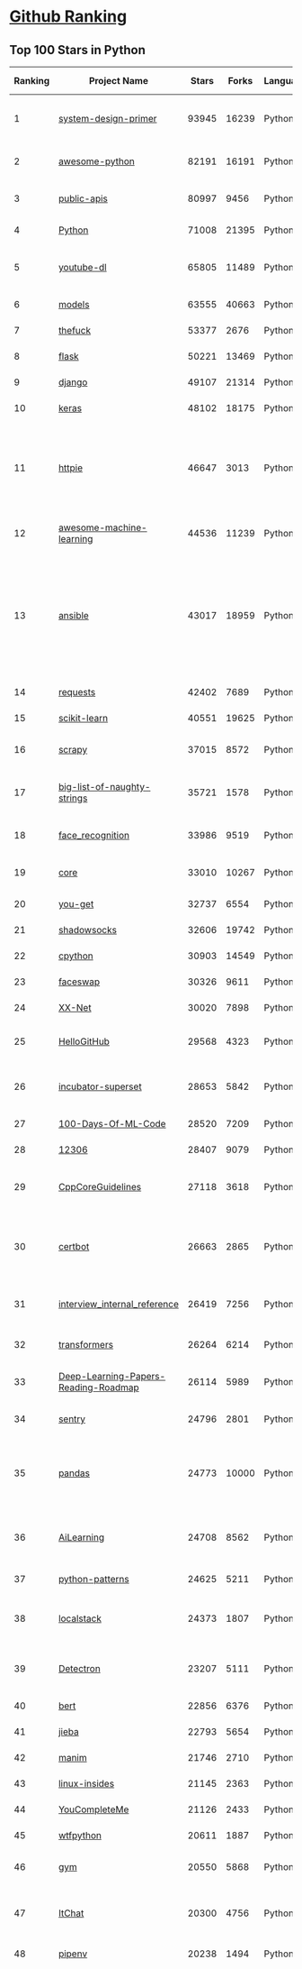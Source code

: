 [Github Ranking](../README.md)
==========

## Top 100 Stars in Python

| Ranking | Project Name | Stars | Forks | Language | Open Issues | Description | Last Commit |
| ------- | ------------ | ----- | ----- | -------- | ----------- | ----------- | ----------- |
| 1 | [system-design-primer](https://github.com/donnemartin/system-design-primer) | 93945 | 16239 | Python | 153 | Learn how to design large-scale systems. Prep for the system design interview.  Includes Anki flashcards. | 2020-05-08T10:27:11Z |
| 2 | [awesome-python](https://github.com/vinta/awesome-python) | 82191 | 16191 | Python | 40 | A curated list of awesome Python frameworks, libraries, software and resources | 2020-05-08T06:39:38Z |
| 3 | [public-apis](https://github.com/public-apis/public-apis) | 80997 | 9456 | Python | 127 | A collective list of free APIs for use in software and web development. | 2020-05-06T17:38:40Z |
| 4 | [Python](https://github.com/TheAlgorithms/Python) | 71008 | 21395 | Python | 28 | All Algorithms implemented in Python | 2020-05-08T09:45:06Z |
| 5 | [youtube-dl](https://github.com/ytdl-org/youtube-dl) | 65805 | 11489 | Python | 3418 | Command-line program to download videos from YouTube.com and other video sites | 2020-05-08T10:42:58Z |
| 6 | [models](https://github.com/tensorflow/models) | 63555 | 40663 | Python | 929 | Models and examples built with TensorFlow | 2020-05-08T07:01:38Z |
| 7 | [thefuck](https://github.com/nvbn/thefuck) | 53377 | 2676 | Python | 227 | Magnificent app which corrects your previous console command. | 2020-04-28T14:13:12Z |
| 8 | [flask](https://github.com/pallets/flask) | 50221 | 13469 | Python | 25 | The Python micro framework for building web applications. | 2020-05-07T04:21:08Z |
| 9 | [django](https://github.com/django/django) | 49107 | 21314 | Python | 237 | The Web framework for perfectionists with deadlines. | 2020-05-08T10:52:21Z |
| 10 | [keras](https://github.com/keras-team/keras) | 48102 | 18175 | Python | 3054 | Deep Learning for humans | 2020-04-30T17:31:52Z |
| 11 | [httpie](https://github.com/jakubroztocil/httpie) | 46647 | 3013 | Python | 161 | As easy as HTTPie /aitch-tee-tee-pie/  🥧 Modern command line HTTP client – user-friendly curl alternative with intuitive UI, JSON support, syntax highlighting, wget-like downloads, extensions, etc.  https://twitter.com/clihttp | 2020-05-02T02:33:26Z |
| 12 | [awesome-machine-learning](https://github.com/josephmisiti/awesome-machine-learning) | 44536 | 11239 | Python | 1 | A curated list of awesome Machine Learning frameworks, libraries and software. | 2020-05-04T16:54:33Z |
| 13 | [ansible](https://github.com/ansible/ansible) | 43017 | 18959 | Python | 5952 | Ansible is a radically simple IT automation platform that makes your applications and systems easier to deploy. Avoid writing scripts or custom code to deploy and update your applications — automate in a language that approaches plain English, using SSH, with no agents to install on remote systems. https://docs.ansible.com/ansible/ | 2020-05-08T10:24:30Z |
| 14 | [requests](https://github.com/psf/requests) | 42402 | 7689 | Python | 277 | A simple, yet elegant HTTP library. | 2020-05-01T23:33:53Z |
| 15 | [scikit-learn](https://github.com/scikit-learn/scikit-learn) | 40551 | 19625 | Python | 2298 | scikit-learn: machine learning in Python | 2020-05-08T02:49:49Z |
| 16 | [scrapy](https://github.com/scrapy/scrapy) | 37015 | 8572 | Python | 751 | Scrapy, a fast high-level web crawling & scraping framework for Python. | 2020-05-07T21:42:22Z |
| 17 | [big-list-of-naughty-strings](https://github.com/minimaxir/big-list-of-naughty-strings) | 35721 | 1578 | Python | 62 | The Big List of Naughty Strings is a list of strings which have a high probability of causing issues when used as user-input data. | 2020-04-19T16:13:26Z |
| 18 | [face_recognition](https://github.com/ageitgey/face_recognition) | 33986 | 9519 | Python | 484 | The world's simplest facial recognition api for Python and the command line | 2020-05-06T16:33:58Z |
| 19 | [core](https://github.com/home-assistant/core) | 33010 | 10267 | Python | 1206 | :house_with_garden: Open source home automation that puts local control and privacy first | 2020-05-08T10:50:33Z |
| 20 | [you-get](https://github.com/soimort/you-get) | 32737 | 6554 | Python | 331 | :arrow_double_down: Dumb downloader that scrapes the web | 2020-05-05T16:05:35Z |
| 21 | [shadowsocks](https://github.com/shadowsocks/shadowsocks) | 32606 | 19742 | Python | 449 | None | 2019-11-06T02:01:03Z |
| 22 | [cpython](https://github.com/python/cpython) | 30903 | 14549 | Python | 1196 | The Python programming language | 2020-05-08T10:55:08Z |
| 23 | [faceswap](https://github.com/deepfakes/faceswap) | 30326 | 9611 | Python | 21 | Deepfakes Software For All | 2020-05-08T10:19:27Z |
| 24 | [XX-Net](https://github.com/XX-net/XX-Net) | 30020 | 7898 | Python | 7462 | a web proxy tool | 2020-05-08T10:12:20Z |
| 25 | [HelloGitHub](https://github.com/521xueweihan/HelloGitHub) | 29568 | 4323 | Python | 9 | :octocat: Find pearls on open-source seashore 分享 GitHub 上有趣、入门级的开源项目 | 2020-04-30T07:29:18Z |
| 26 | [incubator-superset](https://github.com/apache/incubator-superset) | 28653 | 5842 | Python | 310 | Apache Superset (incubating) is a modern, enterprise-ready business intelligence web application | 2020-05-08T10:52:40Z |
| 27 | [100-Days-Of-ML-Code](https://github.com/Avik-Jain/100-Days-Of-ML-Code) | 28520 | 7209 | Python | 54 | 100 Days of ML Coding | 2020-03-05T11:43:44Z |
| 28 | [12306](https://github.com/testerSunshine/12306) | 28407 | 9079 | Python | 229 | 12306智能刷票，订票 | 2020-03-23T09:29:29Z |
| 29 | [CppCoreGuidelines](https://github.com/isocpp/CppCoreGuidelines) | 27118 | 3618 | Python | 172 | The C++ Core Guidelines are a set of tried-and-true guidelines, rules, and best practices about coding in C++ | 2020-05-07T18:28:15Z |
| 30 | [certbot](https://github.com/certbot/certbot) | 26663 | 2865 | Python | 570 | Certbot is EFF's tool to obtain certs from Let's Encrypt and (optionally) auto-enable HTTPS on your server.  It can also act as a client for any other CA that uses the ACME protocol. | 2020-05-06T21:28:20Z |
| 31 | [interview_internal_reference](https://github.com/0voice/interview_internal_reference) | 26419 | 7256 | Python | 18 | 2019年最新总结，阿里，腾讯，百度，美团，头条等技术面试题目，以及答案，专家出题人分析汇总。 | 2020-04-10T13:15:03Z |
| 32 | [transformers](https://github.com/huggingface/transformers) | 26264 | 6214 | Python | 529 | 🤗 Transformers: State-of-the-art Natural Language Processing for Pytorch and TensorFlow 2.0. | 2020-05-08T09:09:21Z |
| 33 | [Deep-Learning-Papers-Reading-Roadmap](https://github.com/floodsung/Deep-Learning-Papers-Reading-Roadmap) | 26114 | 5989 | Python | 75 | Deep Learning papers reading roadmap for anyone who are eager to learn this amazing tech! | 2019-11-27T15:21:37Z |
| 34 | [sentry](https://github.com/getsentry/sentry) | 24796 | 2801 | Python | 1070 | Sentry is cross-platform application monitoring, with a focus on error reporting. | 2020-05-08T10:39:17Z |
| 35 | [pandas](https://github.com/pandas-dev/pandas) | 24773 | 10000 | Python | 3560 | Flexible and powerful data analysis / manipulation library for Python, providing labeled data structures similar to R data.frame objects, statistical functions, and much more | 2020-05-08T10:56:56Z |
| 36 | [AiLearning](https://github.com/apachecn/AiLearning) | 24708 | 8562 | Python | 31 | AiLearning: 机器学习 - MachineLearning - ML、深度学习 - DeepLearning - DL、自然语言处理 NLP | 2020-04-22T04:03:17Z |
| 37 | [python-patterns](https://github.com/faif/python-patterns) | 24625 | 5211 | Python | 9 | A collection of design patterns/idioms in Python | 2020-03-25T22:17:18Z |
| 38 | [localstack](https://github.com/localstack/localstack) | 24373 | 1807 | Python | 239 | 💻  A fully functional local AWS cloud stack. Develop and test your cloud & Serverless apps offline! | 2020-05-07T21:44:33Z |
| 39 | [Detectron](https://github.com/facebookresearch/Detectron) | 23207 | 5111 | Python | 303 | FAIR's research platform for object detection research, implementing popular algorithms like Mask R-CNN and RetinaNet. | 2020-04-21T01:05:32Z |
| 40 | [bert](https://github.com/google-research/bert) | 22856 | 6376 | Python | 697 | TensorFlow code and pre-trained models for BERT | 2020-05-05T12:22:49Z |
| 41 | [jieba](https://github.com/fxsjy/jieba) | 22793 | 5654 | Python | 548 | 结巴中文分词 | 2020-04-04T01:12:35Z |
| 42 | [manim](https://github.com/3b1b/manim) | 21746 | 2710 | Python | 256 | Animation engine for explanatory math videos | 2020-05-07T21:20:23Z |
| 43 | [linux-insides](https://github.com/0xAX/linux-insides) | 21145 | 2363 | Python | 41 | A little bit about a linux kernel | 2020-05-02T09:22:07Z |
| 44 | [YouCompleteMe](https://github.com/ycm-core/YouCompleteMe) | 21126 | 2433 | Python | 30 | A code-completion engine for Vim | 2020-05-06T10:37:58Z |
| 45 | [wtfpython](https://github.com/satwikkansal/wtfpython) | 20611 | 1887 | Python | 34 | What the f*ck Python? | 2020-05-02T16:20:05Z |
| 46 | [gym](https://github.com/openai/gym) | 20550 | 5868 | Python | 116 | A toolkit for developing and comparing reinforcement learning algorithms. | 2020-05-08T06:14:23Z |
| 47 | [ItChat](https://github.com/littlecodersh/ItChat) | 20300 | 4756 | Python | 219 | A complete and graceful API for Wechat. 微信个人号接口、微信机器人及命令行微信，三十行即可自定义个人号机器人。 | 2020-03-19T09:22:31Z |
| 48 | [pipenv](https://github.com/pypa/pipenv) | 20238 | 1494 | Python | 422 |  Python Development Workflow for Humans. | 2020-05-08T00:11:30Z |
| 49 | [funNLP](https://github.com/fighting41love/funNLP) | 20004 | 6013 | Python | 1 | 中英文敏感词、语言检测、中外手机/电话归属地/运营商查询、名字推断性别、手机号抽取、身份证抽取、邮箱抽取、中日文人名库、中文缩写库、拆字词典、词汇情感值、停用词、反动词表、暴恐词表、繁简体转换、英文模拟中文发音、汪峰歌词生成器、职业名称词库、同义词库、反义词库、否定词库、汽车品牌词库、汽车零件词库、连续英文切割、各种中文词向量、公司名字大全、古诗词库、IT词库、财经词库、成语词库、地名词库、历史名人词库、诗词词库、医学词库、饮食词库、法律词库、汽车词库、动物词库、中文聊天语料、中文谣言数据、百度中文问答数据集、句子相似度匹配算法集合、bert资源、文本生成&摘要相关工具、cocoNLP信息抽取工具、国内电话号码正则匹配、清华大学XLORE:中英文跨语言百科知识图谱、清华大学人工智能技术系列报告、自然语言生成、NLU太难了系列、自动对联数据及机器人、用户名黑名单列表、罪名法务名词及分类模型、微信公众号语料、cs224n深度学习自然语言处理课程、中文手写汉字识别、中文自然语言处理 语料/数据集、变量命名神器、分词语料库+代码、任务型对话英文数据集、ASR 语音数据集 + 基于深度学习的中文语音识别系统、笑声检测器、Microsoft多语言数字/单位/如日期时间识别包、中华新华字典数据库及api(包括常用歇后语、成语、词语和汉字)、文档图谱自动生成、SpaCy 中文模型、Common Voice语音识别数据集新版、神经网络关系抽取、基于bert的命名实体识别、关键词(Keyphrase)抽取包pke、基于医疗领域知识图谱的问答系统、基于依存句法与语义角色标注的事件三元组抽取、依存句法分析4万句高质量标注数据、cnocr：用来做中文OCR的Python3包、中文人物关系知识图谱项目、中文nlp竞赛项目及代码汇总、中文字符数据、speech-aligner: 从“人声语音”及其“语言文本”产生音素级别时间对齐标注的工具、AmpliGraph: 知识图谱表示学习(Python)库：知识图谱概念链接预测、Scattertext 文本可视化(python)、语言/知识表示工具：BERT & ERNIE、中文对比英文自然语言处理NLP的区别综述、Synonyms中文近义词工具包、HarvestText领域自适应文本挖掘工具（新词发现-情感分析-实体链接等）、word2word：(Python)方便易用的多语言词-词对集：62种语言/3,564个多语言对、语音识别语料生成工具：从具有音频/字幕的在线视频创建自动语音识别(ASR)语料库、构建医疗实体识别的模型（包含词典和语料标注）、单文档非监督的关键词抽取、Kashgari中使用gpt-2语言模型、开源的金融投资数据提取工具、文本自动摘要库TextTeaser: 仅支持英文、人民日报语料处理工具集、一些关于自然语言的基本模型、基于14W歌曲知识库的问答尝试--功能包括歌词接龙and已知歌词找歌曲以及歌曲歌手歌词三角关系的问答、基于Siamese bilstm模型的相似句子判定模型并提供训练数据集和测试数据集、用Transformer编解码模型实现的根据Hacker News文章标题自动生成评论、用BERT进行序列标记和文本分类的模板代码、LitBank：NLP数据集——支持自然语言处理和计算人文学科任务的100部带标记英文小说语料、百度开源的基准信息抽取系统、虚假新闻数据集、Facebook: LAMA语言模型分析，提供Transformer-XL/BERT/ELMo/GPT预训练语言模型的统一访问接口、CommonsenseQA：面向常识的英文QA挑战、中文知识图谱资料、数据及工具、各大公司内部里大牛分享的技术文档 PDF 或者 PPT、自然语言生成SQL语句（英文）、中文NLP数据增强（EDA）工具、英文NLP数据增强工具 、基于医药知识图谱的智能问答系统、京东商品知识图谱、基于mongodb存储的军事领域知识图谱问答项目、基于远监督的中文关系抽取、语音情感分析、中文ULMFiT-情感分析-文本分类-语料及模型、一个拍照做题程序、世界各国大规模人名库、一个利用有趣中文语料库 qingyun 训练出来的中文聊天机器人、中文聊天机器人seqGAN、省市区镇行政区划数据带拼音标注、教育行业新闻语料库包含自动文摘功能、开放了对话机器人-知识图谱-语义理解-自然语言处理工具及数据、中文知识图谱：基于百度百科中文页面-抽取三元组信息-构建中文知识图谱、masr: 中文语音识别-提供预训练模型-高识别率、Python音频数据增广库、中文全词覆盖BERT及两份阅读理解数据、ConvLab：开源多域端到端对话系统平台、中文自然语言处理数据集、基于最新版本rasa搭建的对话系统、基于TensorFlow和BERT的管道式实体及关系抽取、一个小型的证券知识图谱/知识库、复盘所有NLP比赛的TOP方案、OpenCLaP：多领域开源中文预训练语言模型仓库、UER：基于不同语料+编码器+目标任务的中文预训练模型仓库、中文自然语言处理向量合集、基于金融-司法领域(兼有闲聊性质)的聊天机器人、g2pC：基于上下文的汉语读音自动标记模块、Zincbase 知识图谱构建工具包、诗歌质量评价/细粒度情感诗歌语料库、快速转化「中文数字」和「阿拉伯数字」、百度知道问答语料库、基于知识图谱的问答系统、jieba_fast 加速版的jieba、正则表达式教程、中文阅读理解数据集、基于BERT等最新语言模型的抽取式摘要提取、Python利用深度学习进行文本摘要的综合指南、知识图谱深度学习相关资料整理、维基大规模平行文本语料、StanfordNLP 0.2.0：纯Python版自然语言处理包、NeuralNLP-NeuralClassifier：腾讯开源深度学习文本分类工具、端到端的封闭域对话系统、中文命名实体识别：NeuroNER vs. BertNER、新闻事件线索抽取、2019年百度的三元组抽取比赛：“科学空间队”源码、基于依存句法的开放域文本知识三元组抽取和知识库构建、中文的GPT2训练代码、ML-NLP - 机器学习(Machine Learning)NLP面试中常考到的知识点和代码实现、nlp4han:中文自然语言处理工具集(断句/分词/词性标注/组块/句法分析/语义分析/NER/N元语法/HMM/代词消解/情感分析/拼写检查、XLM：Facebook的跨语言预训练语言模型、用基于BERT的微调和特征提取方法来进行知识图谱百度百科人物词条属性抽取、中文自然语言处理相关的开放任务-数据集-当前最佳结果、CoupletAI - 基于CNN+Bi-LSTM+Attention 的自动对对联系统、抽象知识图谱、MiningZhiDaoQACorpus - 580万百度知道问答数据挖掘项目、brat rapid annotation tool: 序列标注工具、大规模中文知识图谱数据：1.4亿实体、数据增强在机器翻译及其他nlp任务中的应用及效果、allennlp阅读理解:支持多种数据和模型、PDF表格数据提取工具 、 Graphbrain：AI开源软件库和科研工具，目的是促进自动意义提取和文本理解以及知识的探索和推断、简历自动筛选系统、基于命名实体识别的简历自动摘要、中文语言理解测评基准，包括代表性的数据集&基准模型&语料库&排行榜、树洞 OCR 文字识别 、从包含表格的扫描图片中识别表格和文字、语声迁移、Python口语自然语言处理工具集(英文)、 similarity：相似度计算工具包，java编写、海量中文预训练ALBERT模型 、Transformers 2.0 、基于大规模音频数据集Audioset的音频增强 、Poplar：网页版自然语言标注工具、图片文字去除，可用于漫画翻译 、186种语言的数字叫法库、Amazon发布基于知识的人-人开放领域对话数据集 、中文文本纠错模块代码、繁简体转换 、 Python实现的多种文本可读性评价指标、类似于人名/地名/组织机构名的命名体识别数据集 、东南大学《知识图谱》研究生课程(资料)、. 英文拼写检查库 、 wwsearch是企业微信后台自研的全文检索引擎、CHAMELEON：深度学习新闻推荐系统元架构 、 8篇论文梳理BERT相关模型进展与反思、DocSearch：免费文档搜索引擎、 LIDA：轻量交互式对话标注工具 、aili - the fastest in-memory index in the East 东半球最快并发索引 、知识图谱车音工作项目、自然语言生成资源大全 、中日韩分词库mecab的Python接口库、中文文本摘要/关键词提取、汉字字符特征提取器 (featurizer)，提取汉字的特征（发音特征、字形特征）用做深度学习的特征、中文生成任务基准测评 、中文缩写数据集、中文任务基准测评 - 代表性的数据集-基准(预训练)模型-语料库-baseline-工具包-排行榜、PySS3：面向可解释AI的SS3文本分类器机器可视化工具 、中文NLP数据集列表、COPE - 格律诗编辑程序、doccano：基于网页的开源协同多语言文本标注工具 、PreNLP：自然语言预处理库、简单的简历解析器，用来从简历中提取关键信息、用于中文闲聊的GPT2模型：GPT2-chitchat、基于检索聊天机器人多轮响应选择相关资源列表(Leaderboards、Datasets、Papers)、(Colab)抽象文本摘要实现集锦(教程 、词语拼音数据、高效模糊搜索工具、NLP数据增广资源集、微软对话机器人框架 、 GitHub Typo Corpus：大规模GitHub多语言拼写错误/语法错误数据集、TextCluster：短文本聚类预处理模块 Short text cluster、面向语音识别的中文文本规范化、BLINK：最先进的实体链接库、BertPunc：基于BERT的最先进标点修复模型、Tokenizer：快速、可定制的文本词条化库、中文语言理解测评基准，包括代表性的数据集、基准(预训练)模型、语料库、排行榜、spaCy 医学文本挖掘与信息提取 、 NLP任务示例项目代码集、 python拼写检查库、chatbot-list - 行业内关于智能客服、聊天机器人的应用和架构、算法分享和介绍、语音质量评价指标(MOSNet, BSSEval, STOI, PESQ, SRMR)、 用138GB语料训练的法文RoBERTa预训练语言模型 、BERT-NER-Pytorch：三种不同模式的BERT中文NER实验、无道词典 - 有道词典的命令行版本，支持英汉互查和在线查询、2019年NLP亮点回顾、 Chinese medical dialogue data 中文医疗对话数据集 、最好的汉字数字(中文数字)-阿拉伯数字转换工具、 基于百科知识库的中文词语多词义/义项获取与特定句子词语语义消歧、awesome-nlp-sentiment-analysis - 情感分析、情绪原因识别、评价对象和评价词抽取、LineFlow：面向所有深度学习框架的NLP数据高效加载器、中文医学NLP公开资源整理 、MedQuAD：(英文)医学问答数据集、将自然语言数字串解析转换为整数和浮点数、Transfer Learning in Natural Language Processing (NLP) 、面向语音识别的中文/英文发音辞典、Tokenizers：注重性能与多功能性的最先进分词器、CLUENER 细粒度命名实体识别 Fine Grained Named Entity Recognition、 基于BERT的中文命名实体识别、中文谣言数据库、NLP数据集/基准任务大列表、nlp相关的一些论文及代码, 包括主题模型、词向量(Word Embedding)、命名实体识别(NER)、文本分类(Text Classificatin)、文本生成(Text Generation)、文本相似性(Text Similarity)计算等，涉及到各种与nlp相关的算法，基于keras和tensorflow 、Python文本挖掘/NLP实战示例、 Blackstone：面向非结构化法律文本的spaCy pipeline和NLP模型通过同义词替换实现文本“变脸” 、中文 预训练 ELECTREA 模型: 基于对抗学习 pretrain Chinese Model 、albert-chinese-ner - 用预训练语言模型ALBERT做中文NER 、基于GPT2的特定主题文本生成/文本增广、开源预训练语言模型合集、多语言句向量包、编码、标记和实现：一种可控高效的文本生成方法、 英文脏话大列表 、attnvis：GPT2、BERT等transformer语言模型注意力交互可视化、CoVoST：Facebook发布的多语种语音-文本翻译语料库，包括11种语言(法语、德语、荷兰语、俄语、西班牙语、意大利语、土耳其语、波斯语、瑞典语、蒙古语和中文)的语音、文字转录及英文译文、Jiagu自然语言处理工具 - 以BiLSTM等模型为基础，提供知识图谱关系抽取 中文分词 词性标注 命名实体识别 情感分析 新词发现 关键词 文本摘要 文本聚类等功能、用unet实现对文档表格的自动检测，表格重建、NLP事件提取文献资源列表 、 金融领域自然语言处理研究资源大列表、CLUEDatasetSearch - 中英文NLP数据集：搜索所有中文NLP数据集，附常用英文NLP数据集 、medical_NER - 中文医学知识图谱命名实体识别 、(哈佛)讲因果推理的免费书、知识图谱相关学习资料/数据集/工具资源大列表、Forte：灵活强大的自然语言处理pipeline工具集 、Python字符串相似性算法库、PyLaia：面向手写文档分析的深度学习工具包、TextFooler：针对文本分类/推理的对抗文本生成模块、Haystack：灵活、强大的可扩展问答(QA)框架、中文关键短语抽取工具 | 2020-05-07T13:45:03Z |
| 50 | [interactive-coding-challenges](https://github.com/donnemartin/interactive-coding-challenges) | 19738 | 3092 | Python | 54 | 120+ interactive Python coding interview challenges (algorithms and data structures).  Includes Anki flashcards. | 2019-10-22T16:06:47Z |
| 51 | [compose](https://github.com/docker/compose) | 19485 | 3119 | Python | 381 | Define and run multi-container applications with Docker | 2020-05-06T13:03:58Z |
| 52 | [HanLP](https://github.com/hankcs/HanLP) | 19248 | 5312 | Python | 7 | 中文分词 词性标注 命名实体识别 依存句法分析 语义依存分析 新词发现 关键词短语提取 自动摘要 文本分类聚类 拼音简繁转换 自然语言处理 | 2020-04-09T11:41:41Z |
| 53 | [tornado](https://github.com/tornadoweb/tornado) | 19062 | 5183 | Python | 188 | Tornado is a Python web framework and asynchronous networking library, originally developed at FriendFeed. | 2020-04-26T21:52:27Z |
| 54 | [GitHub-Chinese-Top-Charts](https://github.com/kon9chunkit/GitHub-Chinese-Top-Charts) | 18899 | 2516 | Python | 65 | :cn: GitHub中文排行榜，帮助你发现高分优秀中文项目、更高效地吸收国人的优秀经验成果；榜单每周更新一次，敬请关注！（中国加油！世界加油！） | 2020-05-05T09:44:01Z |
| 55 | [mitmproxy](https://github.com/mitmproxy/mitmproxy) | 18686 | 2432 | Python | 277 | An interactive TLS-capable intercepting HTTP proxy for penetration testers and software developers. | 2020-05-07T14:19:18Z |
| 56 | [cheat.sh](https://github.com/chubin/cheat.sh) | 18660 | 924 | Python | 61 | the only cheat sheet you need | 2020-05-02T18:36:44Z |
| 57 | [data-science-ipython-notebooks](https://github.com/donnemartin/data-science-ipython-notebooks) | 18407 | 5690 | Python | 12 | Data science Python notebooks: Deep learning (TensorFlow, Theano, Caffe, Keras), scikit-learn, Kaggle, big data (Spark, Hadoop MapReduce, HDFS), matplotlib, pandas, NumPy, SciPy, Python essentials, AWS, and various command lines. | 2019-10-25T10:21:39Z |
| 58 | [algo](https://github.com/trailofbits/algo) | 18163 | 1541 | Python | 72 | Set up a personal VPN in the cloud | 2020-05-06T06:40:50Z |
| 59 | [algorithms](https://github.com/keon/algorithms) | 17275 | 3458 | Python | 107 | Minimal examples of data structures and algorithms in Python | 2020-04-30T15:07:47Z |
| 60 | [django-rest-framework](https://github.com/encode/django-rest-framework) | 17254 | 4997 | Python | 241 | Web APIs for Django. 🎸 | 2020-05-05T14:05:29Z |
| 61 | [Python](https://github.com/geekcomputers/Python) | 17169 | 8332 | Python | 111 | My Python Examples | 2020-04-28T05:43:43Z |
| 62 | [Real-Time-Voice-Cloning](https://github.com/CorentinJ/Real-Time-Voice-Cloning) | 17108 | 3186 | Python | 149 | Clone a voice in 5 seconds to generate arbitrary speech in real-time | 2020-05-05T20:38:34Z |
| 63 | [sqlmap](https://github.com/sqlmapproject/sqlmap) | 17089 | 3710 | Python | 50 | Automatic SQL injection and database takeover tool | 2020-05-08T09:45:33Z |
| 64 | [d2l-zh](https://github.com/d2l-ai/d2l-zh) | 17076 | 4398 | Python | 1 | 《动手学深度学习》：面向中文读者、能运行、可讨论。英文版即伯克利“深度学习导论”教材。 | 2020-05-08T02:46:38Z |
| 65 | [python-fire](https://github.com/google/python-fire) | 16804 | 1029 | Python | 66 | Python Fire is a library for automatically generating command line interfaces (CLIs) from absolutely any Python object. | 2020-05-01T21:30:22Z |
| 66 | [Mask_RCNN](https://github.com/matterport/Mask_RCNN) | 16627 | 7916 | Python | 1403 | Mask R-CNN for object detection and instance segmentation on Keras and TensorFlow | 2020-04-25T22:30:03Z |
| 67 | [airflow](https://github.com/apache/airflow) | 16619 | 6407 | Python | 461 | Apache Airflow - A platform to programmatically author, schedule, and monitor workflows | 2020-05-08T10:53:58Z |
| 68 | [pytorch-tutorial](https://github.com/yunjey/pytorch-tutorial) | 16513 | 5254 | Python | 60 | PyTorch Tutorial for Deep Learning Researchers | 2020-04-27T02:44:18Z |
| 69 | [spaCy](https://github.com/explosion/spaCy) | 16332 | 2907 | Python | 211 | 💫 Industrial-strength Natural Language Processing (NLP) with Python and Cython | 2020-05-08T09:30:13Z |
| 70 | [ML-From-Scratch](https://github.com/eriklindernoren/ML-From-Scratch) | 15979 | 3130 | Python | 29 | Machine Learning From Scratch. Bare bones NumPy implementations of machine learning models and algorithms with a focus on accessibility. Aims to cover everything from linear regression to deep learning. | 2020-01-29T17:50:42Z |
| 71 | [glances](https://github.com/nicolargo/glances) | 15897 | 1046 | Python | 157 | Glances an Eye on your system. A top/htop alternative for GNU/Linux, BSD, Mac OS and Windows operating systems. | 2020-05-07T13:51:02Z |
| 72 | [black](https://github.com/psf/black) | 15894 | 920 | Python | 316 | The uncompromising Python code formatter | 2020-05-06T19:29:49Z |
| 73 | [macOS-Security-and-Privacy-Guide](https://github.com/drduh/macOS-Security-and-Privacy-Guide) | 15792 | 1128 | Python | 2 | Guide to securing and improving privacy on macOS | 2020-05-03T21:26:51Z |
| 74 | [ZeroNet](https://github.com/HelloZeroNet/ZeroNet) | 15665 | 2030 | Python | 649 | ZeroNet - Decentralized websites using Bitcoin crypto and BitTorrent network | 2020-05-04T11:39:09Z |
| 75 | [NLP-progress](https://github.com/sebastianruder/NLP-progress) | 15510 | 2626 | Python | 26 | Repository to track the progress in Natural Language Processing (NLP), including the datasets and the current state-of-the-art for the most common NLP tasks. | 2020-05-05T10:46:39Z |
| 76 | [reddit](https://github.com/reddit-archive/reddit) | 15364 | 2826 | Python | 304 | historical code from reddit.com | 2017-10-17T19:57:07Z |
| 77 | [hosts](https://github.com/StevenBlack/hosts) | 15205 | 1371 | Python | 33 | Consolidating and Extending hosts files from several well-curated sources. You can optionally pick extensions to block Porn, Social Media, and other categories.. | 2020-05-06T19:08:06Z |
| 78 | [magenta](https://github.com/tensorflow/magenta) | 15022 | 3072 | Python | 249 | Magenta: Music and Art Generation with Machine Intelligence | 2020-05-06T22:12:45Z |
| 79 | [algo](https://github.com/wangzheng0822/algo) | 14961 | 4723 | Python | 104 | 数据结构和算法必知必会的50个代码实现 | 2020-05-07T12:15:34Z |
| 80 | [celery](https://github.com/celery/celery) | 14909 | 3678 | Python | 438 | Distributed Task Queue (development branch) | 2020-05-08T06:34:35Z |
| 81 | [PayloadsAllTheThings](https://github.com/swisskyrepo/PayloadsAllTheThings) | 14435 | 4597 | Python | 7 | A list of useful payloads and bypass for Web Application Security and Pentest/CTF | 2020-05-06T20:16:06Z |
| 82 | [tqdm](https://github.com/tqdm/tqdm) | 14393 | 745 | Python | 250 | A Fast, Extensible Progress Bar for Python and CLI | 2020-05-07T17:42:11Z |
| 83 | [TensorFlow-Course](https://github.com/machinelearningmindset/TensorFlow-Course) | 14382 | 2904 | Python | 0 | Simple and ready-to-use tutorials for TensorFlow  | 2020-04-21T03:17:40Z |
| 84 | [pyspider](https://github.com/binux/pyspider) | 14318 | 3483 | Python | 269 | A Powerful Spider(Web Crawler) System in Python. | 2020-02-29T20:14:01Z |
| 85 | [ipython](https://github.com/ipython/ipython) | 14164 | 3992 | Python | 1322 | Official repository for IPython itself. Other repos in the IPython organization contain things like the website, documentation builds, etc. | 2020-05-07T23:32:29Z |
| 86 | [wechat_jump_game](https://github.com/wangshub/wechat_jump_game) | 13913 | 4616 | Python | 30 | 微信《跳一跳》Python 辅助 | 2020-01-28T22:11:05Z |
| 87 | [Awesome-Linux-Software](https://github.com/luong-komorebi/Awesome-Linux-Software) | 13906 | 1430 | Python | 16 | A list of awesome applications, software, tools and other materials for Linux distros.  | 2020-05-06T16:35:09Z |
| 88 | [DeepFaceLab](https://github.com/iperov/DeepFaceLab) | 13852 | 3229 | Python | 63 | DeepFaceLab is the leading software for creating deepfakes. | 2020-05-06T15:21:27Z |
| 89 | [sanic](https://github.com/huge-success/sanic) | 13751 | 1274 | Python | 70 | Async Python 3.6+ web server/framework \| Build fast. Run fast. | 2020-05-07T01:58:43Z |
| 90 | [fastapi](https://github.com/tiangolo/fastapi) | 13432 | 868 | Python | 234 | FastAPI framework, high performance, easy to learn, fast to code, ready for production | 2020-05-07T19:03:20Z |
| 91 | [PySnooper](https://github.com/cool-RR/PySnooper) | 13425 | 846 | Python | 15 | Never use print for debugging again | 2020-05-06T16:13:07Z |
| 92 | [bokeh](https://github.com/bokeh/bokeh) | 13325 | 3361 | Python | 527 | Interactive Data Visualization in the browser, from  Python | 2020-05-08T09:42:16Z |
| 93 | [luigi](https://github.com/spotify/luigi) | 13263 | 2116 | Python | 61 | Luigi is a Python module that helps you build complex pipelines of batch jobs. It handles dependency resolution, workflow management, visualization etc. It also comes with Hadoop support built in.  | 2020-05-07T04:51:09Z |
| 94 | [bitcoinbook](https://github.com/bitcoinbook/bitcoinbook) | 13242 | 3858 | Python | 56 | Mastering Bitcoin 2nd Edition - Programming the Open Blockchain | 2020-05-04T23:45:00Z |
| 95 | [nginx-proxy](https://github.com/nginx-proxy/nginx-proxy) | 13059 | 2356 | Python | 599 | Automated nginx proxy for Docker containers using docker-gen | 2020-05-01T14:57:01Z |
| 96 | [examples](https://github.com/pytorch/examples) | 12808 | 6043 | Python | 253 | A set of examples around pytorch in Vision, Text, Reinforcement Learning, etc. | 2020-05-03T18:32:49Z |
| 97 | [locust](https://github.com/locustio/locust) | 12664 | 1799 | Python | 35 | Scalable user load testing tool written in Python | 2020-05-08T07:28:37Z |
| 98 | [python-cheatsheet](https://github.com/gto76/python-cheatsheet) | 12652 | 2545 | Python | 9 | Comprehensive Python Cheatsheet | 2020-04-30T03:24:12Z |
| 99 | [CheatSheetSeries](https://github.com/OWASP/CheatSheetSeries) | 12595 | 1782 | Python | 40 | The OWASP Cheat Sheet Series was created to provide a concise collection of high value information on specific application security topics. | 2020-05-06T19:28:17Z |
| 100 | [fabric](https://github.com/fabric/fabric) | 12216 | 1806 | Python | 412 | Simple, Pythonic remote execution and deployment. | 2020-05-05T12:46:03Z |

